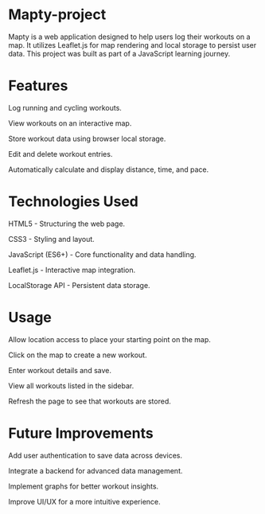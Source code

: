 # Mapty-project


Mapty is a web application designed to help users log their workouts on a map. It utilizes Leaflet.js for map rendering and local storage to persist user data. This project was built as part of a JavaScript learning journey.

# Features

Log running and cycling workouts.

View workouts on an interactive map.

Store workout data using browser local storage.

Edit and delete workout entries.

Automatically calculate and display distance, time, and pace.

# Technologies Used

HTML5 - Structuring the web page.

CSS3 - Styling and layout.

JavaScript (ES6+) - Core functionality and data handling.

Leaflet.js - Interactive map integration.

LocalStorage API - Persistent data storage.

# Usage

Allow location access to place your starting point on the map.

Click on the map to create a new workout.

Enter workout details and save.

View all workouts listed in the sidebar.

Refresh the page to see that workouts are stored.

# Future Improvements

Add user authentication to save data across devices.

Integrate a backend for advanced data management.

Implement graphs for better workout insights.

Improve UI/UX for a more intuitive experience.



